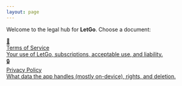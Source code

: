 ```yaml
---
layout: page
---
```



Welcome to the legal hub for **LetGo**. Choose a document:

<div class="legal-grid">
  <a class="legal-card" href="{{ '/terms/' | relative_url }}">
    <div class="emoji">📜</div>
    <div class="title">Terms of Service</div>
    <div class="desc">Your use of LetGo, subscriptions, acceptable use, and liability.</div>
  </a>

  <a class="legal-card" href="{{ '/privacy/' | relative_url }}">
    <div class="emoji">🔒</div>
    <div class="title">Privacy Policy</div>
    <div class="desc">What data the app handles (mostly on-device), rights, and deletion.</div>
  </a>
</div>
